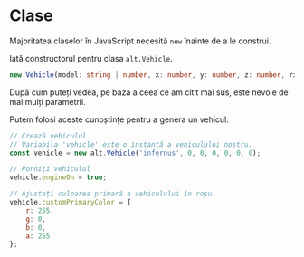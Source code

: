 # Clase

Majoritatea claselor în JavaScript necesită `new` înainte de a le construi.

Iată constructorul pentru clasa `alt.Vehicle`.

```ts
new Vehicle(model: string | number, x: number, y: number, z: number, rx: number, ry: number, rz: number): Vehicle
```

După cum puteți vedea, pe baza a ceea ce am citit mai sus, este nevoie de mai mulți parametrii.

Putem folosi aceste cunoștințe pentru a genera un vehicul.

```js
// Crează vehiculul
// Variabila 'vehicle' este o instanță a vehiculului nostru.
const vehicle = new alt.Vehicle('infernus', 0, 0, 0, 0, 0, 0);

// Porniți vehiculul
vehicle.engineOn = true;

// Ajustați culoarea primară a vehiculului în roșu.
vehicle.customPrimaryColor = {
    r: 255,
    g: 0,
    b: 0,
    a: 255
};
```
